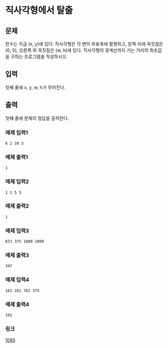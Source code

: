 # 직사각형에서 탈출

## 문제

한수는 지금 (x, y)에 있다. 직사각형은 각 변이 좌표축에 평행하고, 왼쪽 아래 꼭짓점은 (0, 0), 오른쪽 위 꼭짓점은 (w, h)에 있다. 직사각형의 경계선까지 가는 거리의 최솟값을 구하는 프로그램을 작성하시오.

## 입력

첫째 줄에 x, y, w, h가 주어진다.

## 출력

첫째 줄에 문제의 정답을 출력한다.

### 예제 입력1

```
6 2 10 3
```

### 예제 출력1

```
1
```

### 예제 입력2

```
1 1 5 5
```

### 예제 출력2

```
1
```

### 예제 입력3

```
653 375 1000 1000
```

### 예제 출력3

```
347
```

### 예제 입력4

```
161 181 762 375
```

### 예제 출력4

```
161
```

### 링크

<a href="https://www.acmicpc.net/problem/1085" target="_blank">1085</a>